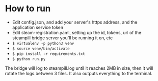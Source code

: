 # How to run
- Edit config.json, and add your server's https address, and the application service token
- Edit steam-registration.yaml, setting up the id, tokens, url of the steampill bridge server you'll be running it on, etc
- `$ virtualenv -p python3 venv`
- `$ source venv/bin/activate`
- `$ pip install -r requirements.txt`
- `$ python run.py`

The bridge will log to steampill.log until it reaches 2MB in size, then it will rotate the logs between 3 files. It also outputs everything to the terminal.

